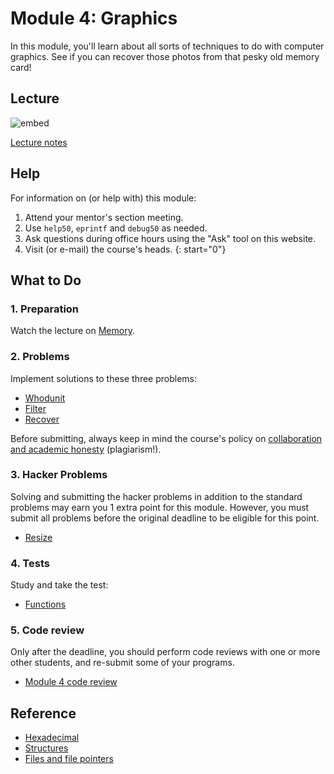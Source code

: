 # Module 4: Graphics

In this module, you'll learn about all sorts of techniques to do with computer graphics. See if you can recover those photos from that pesky old memory card!


## Lecture

![embed](https://www.youtube.com/embed/cF6YkH-8vFk)

[Lecture notes](/lectures/memory)


## Help

For information on (or help with) this module:

1. Attend your mentor's section meeting.
1. Use `help50`, `eprintf` and `debug50` as needed.
1. Ask questions during office hours using the "Ask" tool on this website.
1. Visit (or e-mail) the course's heads.
{: start="0"}


## What to Do

### 1. Preparation

Watch the lecture on [Memory](/lectures/memory).

### 2. Problems

Implement solutions to these three problems:

- [Whodunit](/problems/whodunit)
- [Filter](/problems/filter-less)
- [Recover](/problems/recover)

Before submitting, always keep in mind the course's policy on [collaboration and academic honesty](/syllabus#samenwerken-fraude-en-plagiaat) (plagiarism!).

### 3. Hacker Problems

Solving and submitting the hacker problems in addition to the standard problems may earn you 1 extra point for this module. However, you must submit all problems before the original deadline to be eligible for this point.

- [Resize](/problems/resize-more)

### 4. Tests

Study and take the test:

- [Functions](/exercises/functions)

### 5. Code review

Only after the deadline, you should perform code reviews with one or more other students, and re-submit some of your programs.

- [Module 4 code review](/reviews/graphics)


## Reference

- [Hexadecimal](https://www.youtube.com/watch?v=u_atXp-NF6w?autoplay=1&rel=0)
- [Structures](https://www.youtube.com/watch?v=E4lb2gkyXr8?autoplay=1&rel=0)
- [Files and file pointers](https://www.youtube.com/watch?v=bOF-SpEAYgk?autoplay=1&rel=0)
